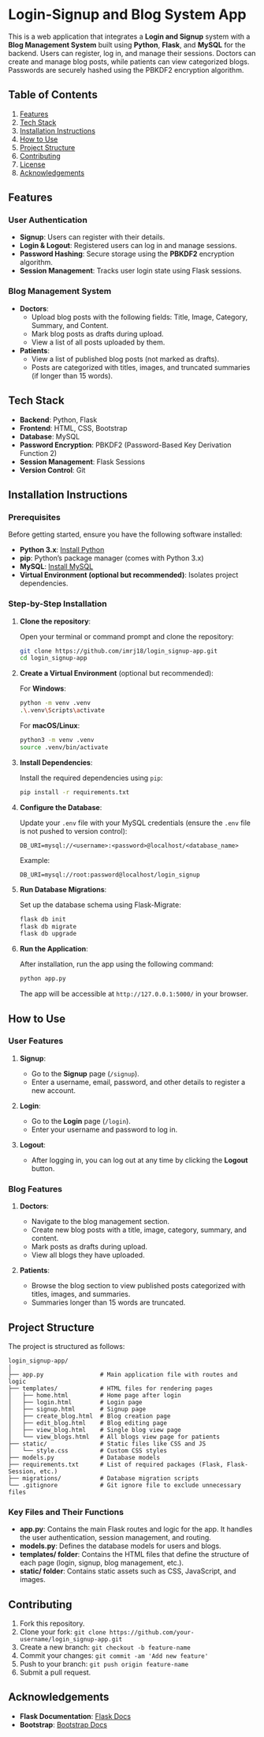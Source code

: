 # Login-Signup and Blog System App

This is a web application that integrates a **Login and Signup** system with a **Blog Management System** built using **Python**, **Flask**, and **MySQL** for the backend. Users can register, log in, and manage their sessions. Doctors can create and manage blog posts, while patients can view categorized blogs. Passwords are securely hashed using the PBKDF2 encryption algorithm.

## Table of Contents
1. [Features](#features)
2. [Tech Stack](#tech-stack)
3. [Installation Instructions](#installation-instructions)
4. [How to Use](#how-to-use)
5. [Project Structure](#project-structure)
6. [Contributing](#contributing)
7. [License](#license)
8. [Acknowledgements](#acknowledgements)

## Features

### User Authentication
- **Signup**: Users can register with their details.
- **Login & Logout**: Registered users can log in and manage sessions.
- **Password Hashing**: Secure storage using the **PBKDF2** encryption algorithm.
- **Session Management**: Tracks user login state using Flask sessions.

### Blog Management System
- **Doctors**:
  - Upload blog posts with the following fields: Title, Image, Category, Summary, and Content.
  - Mark blog posts as drafts during upload.
  - View a list of all posts uploaded by them.
- **Patients**:
  - View a list of published blog posts (not marked as drafts).
  - Posts are categorized with titles, images, and truncated summaries (if longer than 15 words).

## Tech Stack

- **Backend**: Python, Flask
- **Frontend**: HTML, CSS, Bootstrap
- **Database**: MySQL
- **Password Encryption**: PBKDF2 (Password-Based Key Derivation Function 2)
- **Session Management**: Flask Sessions
- **Version Control**: Git

## Installation Instructions

### Prerequisites

Before getting started, ensure you have the following software installed:

- **Python 3.x**: [Install Python](https://www.python.org/downloads/)
- **pip**: Python’s package manager (comes with Python 3.x)
- **MySQL**: [Install MySQL](https://dev.mysql.com/downloads/installer/)
- **Virtual Environment (optional but recommended)**: Isolates project dependencies.

### Step-by-Step Installation

1. **Clone the repository**:

    Open your terminal or command prompt and clone the repository:

    ```bash
    git clone https://github.com/imrj18/login_signup-app.git
    cd login_signup-app
    ```

2. **Create a Virtual Environment** (optional but recommended):

    For **Windows**:
    ```bash
    python -m venv .venv
    .\.venv\Scripts\activate
    ```

    For **macOS/Linux**:
    ```bash
    python3 -m venv .venv
    source .venv/bin/activate
    ```

3. **Install Dependencies**:

    Install the required dependencies using `pip`:

    ```bash
    pip install -r requirements.txt
    ```

4. **Configure the Database**:

    Update your `.env` file with your MySQL credentials (ensure the `.env` file is not pushed to version control):

    ```env
    DB_URI=mysql://<username>:<password>@localhost/<database_name>
    ```

    Example:
    ```env
    DB_URI=mysql://root:password@localhost/login_signup
    ```

5. **Run Database Migrations**:

    Set up the database schema using Flask-Migrate:

    ```bash
    flask db init
    flask db migrate
    flask db upgrade
    ```

6. **Run the Application**:

    After installation, run the app using the following command:

    ```bash
    python app.py
    ```

    The app will be accessible at `http://127.0.0.1:5000/` in your browser.

## How to Use

### User Features
1. **Signup**:
    - Go to the **Signup** page (`/signup`).
    - Enter a username, email, password, and other details to register a new account.

2. **Login**:
    - Go to the **Login** page (`/login`).
    - Enter your username and password to log in.

3. **Logout**:
    - After logging in, you can log out at any time by clicking the **Logout** button.

### Blog Features
1. **Doctors**:
    - Navigate to the blog management section.
    - Create new blog posts with a title, image, category, summary, and content.
    - Mark posts as drafts during upload.
    - View all blogs they have uploaded.

2. **Patients**:
    - Browse the blog section to view published posts categorized with titles, images, and summaries.
    - Summaries longer than 15 words are truncated.

## Project Structure

The project is structured as follows:

```plaintext
login_signup-app/
│
├── app.py                # Main application file with routes and logic
├── templates/            # HTML files for rendering pages
│   ├── home.html         # Home page after login
│   ├── login.html        # Login page
│   ├── signup.html       # Signup page
│   ├── create_blog.html  # Blog creation page
│   ├── edit_blog.html    # Blog editing page
│   ├── view_blog.html    # Single blog view page
│   └── view_blogs.html   # All blogs view page for patients
├── static/               # Static files like CSS and JS
│   └── style.css         # Custom CSS styles
├── models.py             # Database models
├── requirements.txt      # List of required packages (Flask, Flask-Session, etc.)
├── migrations/           # Database migration scripts
└── .gitignore            # Git ignore file to exclude unnecessary files
```

### Key Files and Their Functions

- **app.py**: Contains the main Flask routes and logic for the app. It handles the user authentication, session management, and routing.
- **models.py**: Defines the database models for users and blogs.
- **templates/ folder**: Contains the HTML files that define the structure of each page (login, signup, blog management, etc.).
- **static/ folder**: Contains static assets such as CSS, JavaScript, and images.

## Contributing

1. Fork this repository.
2. Clone your fork: `git clone https://github.com/your-username/login_signup-app.git`
3. Create a new branch: `git checkout -b feature-name`
4. Commit your changes: `git commit -am 'Add new feature'`
5. Push to your branch: `git push origin feature-name`
6. Submit a pull request.

## Acknowledgements

- **Flask Documentation**: [Flask Docs](https://flask.palletsprojects.com/)
- **Bootstrap**: [Bootstrap Docs](https://getbootstrap.com/)


